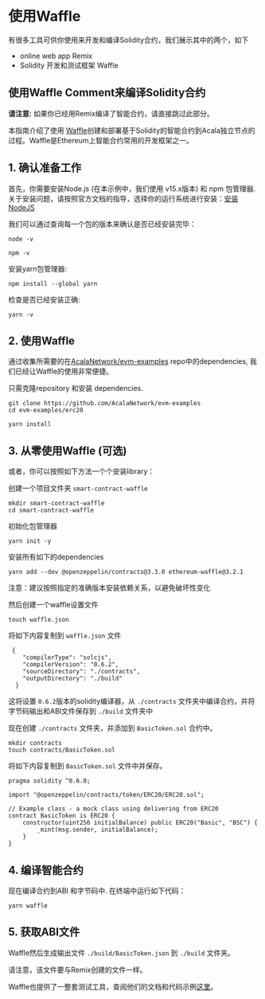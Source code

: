 # 使用Waffle

有很多工具可供你使用来开发和编译Solidity合约，我们展示其中的两个，如下

* online web app Remix&#x20;
* Solidity 开发和测试框架 Waffle

## 使用Waffle Comment来编译Solidity合约

**请注意:** 如果你已经用Remix编译了智能合约，请直接跳过此部分。

本指南介绍了使用 [Waffle](https://github.com/EthWorks/Waffle)创建和部署基于Solidity的智能合约到Acala独立节点的过程。Waffle是Ethereum上智能合约常用的开发框架之一。

## **1. 确认准备工作**

首先，你需要安装Node.js (在本示例中，我们使用 v15.x版本) 和 npm 包管理器. 关于安装问题，请按照官方文档的指导，选择你的运行系统进行安装：[安装 NodeJS](https://nodejs.org/en/download/package-manager/)

我们可以通过查询每一个包的版本来确认是否已经安装完毕：

```
node -v
```

```
npm -v
```

安装yarn包管理器:

```
npm install --global yarn
```

检查是否已经安装正确:

```
yarn -v
```

## **2. 使用Waffle**

通过收集所需要的在[AcalaNetwork/evm-examples](https://github.com/AcalaNetwork/evm-examples) repo中的dependencies, 我们已经让Waffle的使用非常便捷。&#x20;

只需克隆repository 和安装 dependencies.

```
git clone https://github.com/AcalaNetwork/evm-examples
cd evm-examples/erc20

yarn install
```

## **3. 从零使用Waffle  (可选)**

或者，你可以按照如下方法一个个安装library：

创建一个项目文件夹 `smart-contract-waffle`

```
mkdir smart-contract-waffle
cd smart-contract-waffle
```

初始化包管理器

```
yarn init -y
```

安装所有如下的dependencies

```
yarn add --dev @openzeppelin/contracts@3.3.0 ethereum-waffle@3.2.1
```

注意：建议按照指定的准确版本安装依赖关系，以避免破坏性变化

然后创建一个waffle设置文件

```
touch waffle.json
```

将如下内容复制到 `waffle.json` 文件

```
 {
    "compilerType": "solcjs",
    "compilerVersion": "0.6.2",
    "sourceDirectory": "./contracts",
    "outputDirectory": "./build"
  }
```

这将设置 `0.6.2`版本的solidity编译器，从 `./contracts` 文件夹中编译合约，并将字节码输出和ABI文件保存到 `./build` 文件夹中

现在创建 `./contracts` 文件夹，并添加到 `BasicToken.sol` 合约中。

```
mkdir contracts
touch contracts/BasicToken.sol
```

将如下内容复制到 `BasicToken.sol` 文件中并保存。

```
pragma solidity ^0.6.0;

import "@openzeppelin/contracts/token/ERC20/ERC20.sol";

// Example class - a mock class using delivering from ERC20
contract BasicToken is ERC20 {
    constructor(uint256 initialBalance) public ERC20("Basic", "BSC") {
        _mint(msg.sender, initialBalance);
    }
}
```

## **4. 编译智能合约**

现在编译合约到ABI 和字节码中. 在终端中运行如下代码：

```
yarn waffle
```

## **5. 获取ABI文件**

Waffle然后生成输出文件 `./build/BasicToken.json` 到 `./build` 文件夹。

请注意，该文件要与Remix创建的文件一样。

Waffle也提供了一整套测试工具，查阅他们的文档和代码示例[这里](https://github.com/EthWorks/Waffle)。
